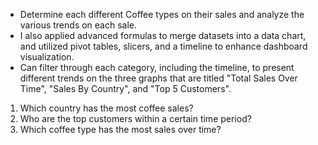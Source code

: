 - Determine each different Coffee types on their sales and analyze the various trends on each sale.
- I also applied advanced formulas to merge datasets into a data chart, and utilized pivot tables, slicers, and a timeline to enhance dashboard visualization.
- Can filter through each category, including the timeline, to present different trends on the three graphs that are titled "Total Sales Over Time", "Sales By Country", and "Top 5 Customers".
1. Which country has the most coffee sales?
2. Who are the top customers within a certain time period?
3. Which coffee type has the most sales over time? 

